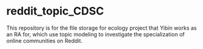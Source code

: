 # reddit_topic_CDSC
This repository is for the file storage for ecology project that Yibin works as an RA for, which use topic modeling to investigate the specialization of online communities on Reddit.
